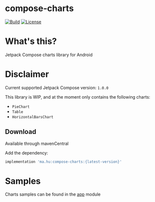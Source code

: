 # compose-charts
[![Build](https://github.com/humawork/compose-charts/workflows/Build/badge.svg)](https://github.com/humawork/compose-charts/actions)
[![License](https://img.shields.io/badge/License-Apache%202.0-blue.svg)](http://www.apache.org/licenses/LICENSE-2.0)

# What's this?
Jetpack Compose charts library for Android

# Disclaimer
Current supported Jetpack Compose version: `1.0.0`

This library is WIP, and at the moment only contains the following charts:
- `PieChart`
- `Table`
- `HorizontalBarsChart`

## Download

Available through mavenCentral

Add the dependency:

```groovy
implementation 'ma.hu:compose-charts:{latest-version}'
```

# Samples
Charts samples can be found in the [app](app) module
